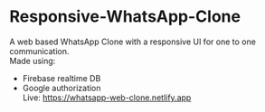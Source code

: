 # Responsive-WhatsApp-Clone
A web based WhatsApp Clone with a responsive UI for one to one communication.<br>
Made using: <br>
- Firebase realtime DB
- Google authorization <br>
Live: https://whatsapp-web-clone.netlify.app
